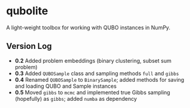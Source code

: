 # qubolite

A light-weight toolbox for working with QUBO instances in NumPy.


## Version Log

* **0.2** Added problem embeddings (binary clustering, subset sum problem)
* **0.3** Added `QUBOSample` class and sampling methods `full` and `gibbs`
* **0.4** Renamed `QUBOSample` to `BinarySample`; added methods for saving and loading QUBO and Sample instances
* **0.5** Moved `gibbs` to `mcmc` and implemented true Gibbs sampling (hopefully) as `gibbs`; added `numba` as dependency
